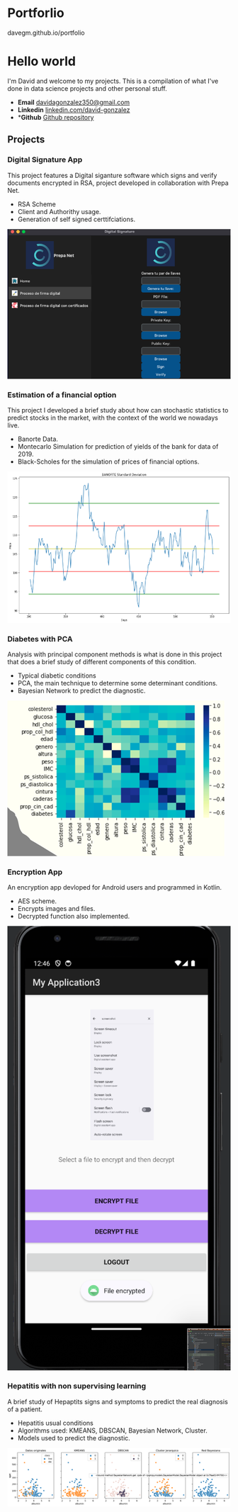 # Portforlio
davegm.github.io/portfolio

# Hello world
I'm David and welcome to my projects. This is a compilation of what I've done in data science projects and other personal stuff. 

- **Email** [davidagonzalez350@gmail.com](davidagonzalez350@gmail.com)
- **Linkedin** [linkedin.com/david-gonzalez](www.linkedin.com/in/david-gonzalez-muñoz-034445248)
- ***Github** [Github repository](https://github.com/davegmn)

## Projects

### Digital Signature App
This project features a Digital siganture software which signs and verify documents encrypted in RSA, project developed in collaboration with Prepa Net. 
* RSA Scheme
* Client and Authorithy usage.
* Generation of self signed certtifciations.

![Digital Siganture app](/assets/img/Cripto.png)

### Estimation of a financial option 
This project I developed a brief study about how can stochastic statistics to predict stocks in the market, with the context of the world we nowadays live. 
* Banorte Data.
* Montecarlo Simulation for prediction of yields of the bank for data of 2019. 
* Black-Scholes for the simulation of prices of financial options.

![Banorte data stocks](/assets/img/Vol1.png)

### Diabetes with PCA
Analysis with principal component methods is what is done in this project that does a brief study of different components of this condition. 
* Typical diabetic conditions
* PCA, the main technique to determine some determinant conditions. 
* Bayesian Network to predict the diagnostic.

![Matrix Diabetes](/assets/img/Correlaciones.png)

### Encryption App
An encryption app devloped for Android users and programmed in Kotlin. 
* AES scheme.
* Encrypts images and files.
* Decrypted function also implemented.
  
![App](/assets/img/Mobileapp.png)

### Hepatitis with non supervising learning
A brief study of Hepaptits signs and symptoms to predict the real diagnosis of a patient. 
* Hepatitis usual conditions
* Algorithms used: KMEANS, DBSCAN, Bayesian Network, Cluster.
* Models used to predict the diagnostic.

![Chart](/assets/img/project3.png)



